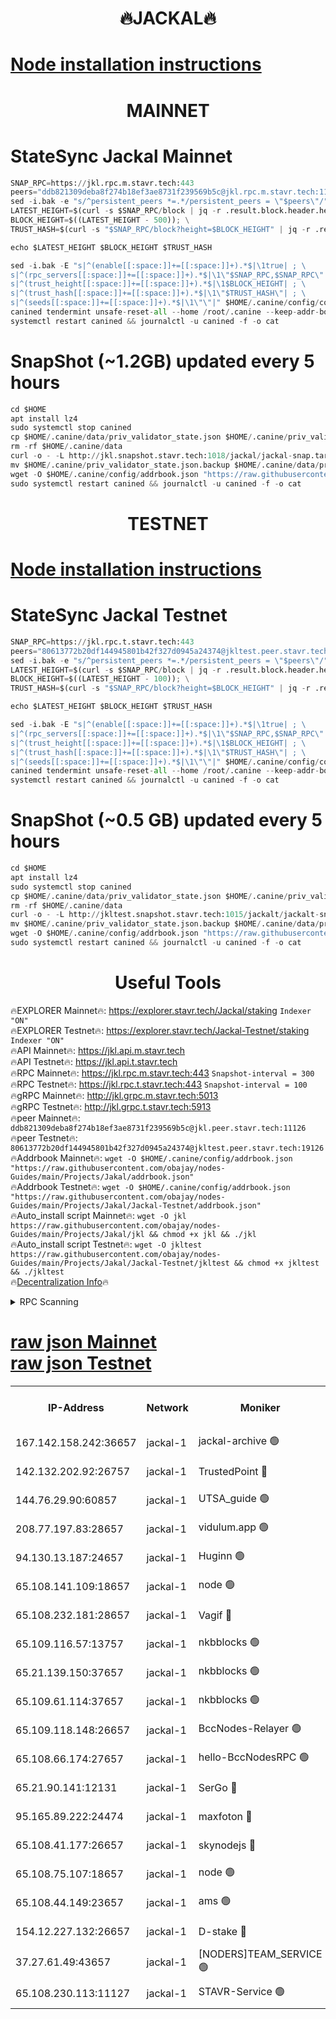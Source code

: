 <h1 align="center"> 🔥JACKAL🔥</h1>

[Node installation instructions](https://github.com/obajay/nodes-Guides/tree/main/Projects/Jakal)
=

<h1 align="center"> MAINNET</h1>

# StateSync Jackal Mainnet
```python
SNAP_RPC=https://jkl.rpc.m.stavr.tech:443
peers="ddb821309deba8f274b18ef3ae8731f239569b5c@jkl.rpc.m.stavr.tech:11126"
sed -i.bak -e "s/^persistent_peers *=.*/persistent_peers = \"$peers\"/" $HOME/.canine/config/config.toml
LATEST_HEIGHT=$(curl -s $SNAP_RPC/block | jq -r .result.block.header.height); \
BLOCK_HEIGHT=$((LATEST_HEIGHT - 500)); \
TRUST_HASH=$(curl -s "$SNAP_RPC/block?height=$BLOCK_HEIGHT" | jq -r .result.block_id.hash)

echo $LATEST_HEIGHT $BLOCK_HEIGHT $TRUST_HASH

sed -i.bak -E "s|^(enable[[:space:]]+=[[:space:]]+).*$|\1true| ; \
s|^(rpc_servers[[:space:]]+=[[:space:]]+).*$|\1\"$SNAP_RPC,$SNAP_RPC\"| ; \
s|^(trust_height[[:space:]]+=[[:space:]]+).*$|\1$BLOCK_HEIGHT| ; \
s|^(trust_hash[[:space:]]+=[[:space:]]+).*$|\1\"$TRUST_HASH\"| ; \
s|^(seeds[[:space:]]+=[[:space:]]+).*$|\1\"\"|" $HOME/.canine/config/config.toml
canined tendermint unsafe-reset-all --home /root/.canine --keep-addr-book
systemctl restart canined && journalctl -u canined -f -o cat
```
# SnapShot (~1.2GB) updated every 5 hours
```python
cd $HOME
apt install lz4
sudo systemctl stop canined
cp $HOME/.canine/data/priv_validator_state.json $HOME/.canine/priv_validator_state.json.backup
rm -rf $HOME/.canine/data
curl -o - -L http://jkl.snapshot.stavr.tech:1018/jackal/jackal-snap.tar.lz4 | lz4 -c -d - | tar -x -C $HOME/.canine --strip-components 2
mv $HOME/.canine/priv_validator_state.json.backup $HOME/.canine/data/priv_validator_state.json
wget -O $HOME/.canine/config/addrbook.json "https://raw.githubusercontent.com/obajay/nodes-Guides/main/Projects/Jakal/addrbook.json"
sudo systemctl restart canined && journalctl -u canined -f -o cat
```

<h1 align="center"> TESTNET</h1>

[Node installation instructions](https://github.com/obajay/nodes-Guides/tree/main/Projects/Jakal/Jackal-Testnet)
=

# StateSync Jackal Testnet
```python
SNAP_RPC=https://jkl.rpc.t.stavr.tech:443
peers="80613772b20df144945801b42f327d0945a24374@jkltest.peer.stavr.tech:19126"
sed -i.bak -e "s/^persistent_peers *=.*/persistent_peers = \"$peers\"/" $HOME/.canine/config/config.toml
LATEST_HEIGHT=$(curl -s $SNAP_RPC/block | jq -r .result.block.header.height); \
BLOCK_HEIGHT=$((LATEST_HEIGHT - 100)); \
TRUST_HASH=$(curl -s "$SNAP_RPC/block?height=$BLOCK_HEIGHT" | jq -r .result.block_id.hash)

echo $LATEST_HEIGHT $BLOCK_HEIGHT $TRUST_HASH

sed -i.bak -E "s|^(enable[[:space:]]+=[[:space:]]+).*$|\1true| ; \
s|^(rpc_servers[[:space:]]+=[[:space:]]+).*$|\1\"$SNAP_RPC,$SNAP_RPC\"| ; \
s|^(trust_height[[:space:]]+=[[:space:]]+).*$|\1$BLOCK_HEIGHT| ; \
s|^(trust_hash[[:space:]]+=[[:space:]]+).*$|\1\"$TRUST_HASH\"| ; \
s|^(seeds[[:space:]]+=[[:space:]]+).*$|\1\"\"|" $HOME/.canine/config/config.toml
canined tendermint unsafe-reset-all --home /root/.canine --keep-addr-book
systemctl restart canined && journalctl -u canined -f -o cat
```
# SnapShot (~0.5 GB) updated every 5 hours
```python
cd $HOME
apt install lz4
sudo systemctl stop canined
cp $HOME/.canine/data/priv_validator_state.json $HOME/.canine/priv_validator_state.json.backup
rm -rf $HOME/.canine/data
curl -o - -L http://jkltest.snapshot.stavr.tech:1015/jackalt/jackalt-snap.tar.lz4 | lz4 -c -d - | tar -x -C $HOME/.canine --strip-components 2
mv $HOME/.canine/priv_validator_state.json.backup $HOME/.canine/data/priv_validator_state.json
wget -O $HOME/.canine/config/addrbook.json "https://raw.githubusercontent.com/obajay/nodes-Guides/main/Projects/Jakal/Jackal-Testnet/addrbook.json"
sudo systemctl restart canined && journalctl -u canined -f -o cat
```

 <h1 align="center"> Useful Tools</h1>

🔥EXPLORER Mainnet🔥:      https://explorer.stavr.tech/Jackal/staking		        `Indexer "ON"` \
🔥EXPLORER Testnet🔥:      https://explorer.stavr.tech/Jackal-Testnet/staking     `Indexer "ON"` \
🔥API Mainnet🔥: 			 		 https://jkl.api.m.stavr.tech \
🔥API Testnet🔥: 			 		 https://jkl.api.t.stavr.tech \
🔥RPC Mainnet🔥:           https://jkl.rpc.m.stavr.tech:443              `Snapshot-interval = 300` \
🔥RPC Testnet🔥:           https://jkl.rpc.t.stavr.tech:443              `Snapshot-interval = 100` \
🔥gRPC Mainnet🔥:          http://jkl.grpc.m.stavr.tech:5013 \
🔥gRPC Testnet🔥:          http://jkl.grpc.t.stavr.tech:5913 \
🔥peer Mainnet🔥:					 `ddb821309deba8f274b18ef3ae8731f239569b5c@jkl.peer.stavr.tech:11126` \
🔥peer Testnet🔥:					 `80613772b20df144945801b42f327d0945a24374@jkltest.peer.stavr.tech:19126` \
🔥Addrbook Mainnet🔥:    ```wget -O $HOME/.canine/config/addrbook.json "https://raw.githubusercontent.com/obajay/nodes-Guides/main/Projects/Jakal/addrbook.json"``` \
🔥Addrbook Testnet🔥:    ```wget -O $HOME/.canine/config/addrbook.json "https://raw.githubusercontent.com/obajay/nodes-Guides/main/Projects/Jakal/Jackal-Testnet/addrbook.json"``` \
🔥Auto_install script Mainnet🔥: ```wget -O jkl https://raw.githubusercontent.com/obajay/nodes-Guides/main/Projects/Jakal/jkl && chmod +x jkl && ./jkl``` \
🔥Auto_install script Testnet🔥: ```wget -O jkltest https://raw.githubusercontent.com/obajay/nodes-Guides/main/Projects/Jakal/Jackal-Testnet/jkltest && chmod +x jkltest && ./jkltest``` \
🔥[Decentralization Info](https://github.com/obajay/StateSync-snapshots/tree/main/Projects/Jackal/Decentralization)🔥


<details>
<summary>RPC Scanning</summary>

<h2 align="center"> We scan nodes in real time every 4 hours. And we provide the final result of RPC endpoints.
We cannot influence the operation of these nodes in any way. </h2>


```python
If Voting Power is higher than 0 --> then the Node is a validator of the network and may be subject to attack and be a potential threat to the chain.
```
```python
We marked such validators with a red symbol
```

</details>

[raw json Mainnet](https://rpc-check.jaclalm.stavr.tech/jaclalm/rpc-jaclalm-result.json) \
[raw json Testnet](https://github.com/obajay/StateSync-snapshots/tree/main/Projects/Jackal/Rpc-Check-Testnet)
=

<table><tr><th>IP-Address</th><th>Network</th><th>Moniker</th><th>Latest Block Height</th><th>Earliest Block Height</th><th>Catching Up</th><th>Tx Index</th><th>Voting Power</th><th>Scan Time</th></tr><tr><td>167.142.158.242:36657</td><td>jackal-1</td><td>jackal-archive 🟢</td><td>6608662</td><td>2770293</td><td>False</td><td>on</td><td>0</td><td>2024-02-23T21:22:04.063174728UTC</td></tr><tr><td>142.132.202.92:26757</td><td>jackal-1</td><td>TrustedPoint 🔴</td><td>6608641</td><td>6129401</td><td>False</td><td>on</td><td>290891</td><td>2024-02-23T21:19:46.964407217UTC</td></tr><tr><td>144.76.29.90:60857</td><td>jackal-1</td><td>UTSA_guide 🟢</td><td>6608653</td><td>6280001</td><td>False</td><td>on</td><td>0</td><td>2024-02-23T21:21:04.403590711UTC</td></tr><tr><td>208.77.197.83:28657</td><td>jackal-1</td><td>vidulum.app 🟢</td><td>6608661</td><td>6296001</td><td>False</td><td>on</td><td>0</td><td>2024-02-23T21:22:01.230890986UTC</td></tr><tr><td>94.130.13.187:24657</td><td>jackal-1</td><td>Huginn 🟢</td><td>6588265</td><td>6424001</td><td>False</td><td>on</td><td>0</td><td>2024-02-23T21:22:21.464486980UTC</td></tr><tr><td>65.108.141.109:18657</td><td>jackal-1</td><td>node 🟢</td><td>6608638</td><td>6444728</td><td>False</td><td>on</td><td>0</td><td>2024-02-23T21:19:25.232979115UTC</td></tr><tr><td>65.108.232.181:28657</td><td>jackal-1</td><td>Vagif 🔴</td><td>6608655</td><td>6462201</td><td>False</td><td>off</td><td>60003</td><td>2024-02-23T21:21:13.613077423UTC</td></tr><tr><td>65.109.116.57:13757</td><td>jackal-1</td><td>nkbblocks 🟢</td><td>6608666</td><td>6468668</td><td>False</td><td>on</td><td>0</td><td>2024-02-23T21:22:30.056552852UTC</td></tr><tr><td>65.21.139.150:37657</td><td>jackal-1</td><td>nkbblocks 🟢</td><td>6608640</td><td>6473101</td><td>False</td><td>on</td><td>0</td><td>2024-02-23T21:19:35.922729892UTC</td></tr><tr><td>65.109.61.114:37657</td><td>jackal-1</td><td>nkbblocks 🟢</td><td>6608646</td><td>6473101</td><td>False</td><td>on</td><td>0</td><td>2024-02-23T21:20:22.405740303UTC</td></tr><tr><td>65.109.118.148:26657</td><td>jackal-1</td><td>BccNodes-Relayer 🟢</td><td>6608652</td><td>6489001</td><td>False</td><td>on</td><td>0</td><td>2024-02-23T21:20:55.907915174UTC</td></tr><tr><td>65.108.66.174:27657</td><td>jackal-1</td><td>hello-BccNodesRPC 🟢</td><td>6608653</td><td>6489001</td><td>False</td><td>on</td><td>0</td><td>2024-02-23T21:21:04.753630029UTC</td></tr><tr><td>65.21.90.141:12131</td><td>jackal-1</td><td>SerGo 🔴</td><td>6608640</td><td>6508640</td><td>False</td><td>off</td><td>51100</td><td>2024-02-23T21:19:40.393036999UTC</td></tr><tr><td>95.165.89.222:24474</td><td>jackal-1</td><td>maxfoton 🔴</td><td>6608655</td><td>6508654</td><td>False</td><td>off</td><td>117661</td><td>2024-02-23T21:21:14.065840252UTC</td></tr><tr><td>65.108.41.177:26657</td><td>jackal-1</td><td>skynodejs 🔴</td><td>6608662</td><td>6509001</td><td>False</td><td>on</td><td>83702</td><td>2024-02-23T21:22:04.455580616UTC</td></tr><tr><td>65.108.75.107:18657</td><td>jackal-1</td><td>node 🟢</td><td>6608648</td><td>6564077</td><td>False</td><td>on</td><td>0</td><td>2024-02-23T21:20:33.076845250UTC</td></tr><tr><td>65.108.44.149:23657</td><td>jackal-1</td><td>ams 🟢</td><td>6608656</td><td>6571141</td><td>False</td><td>on</td><td>0</td><td>2024-02-23T21:21:28.960744378UTC</td></tr><tr><td>154.12.227.132:26657</td><td>jackal-1</td><td>D-stake 🔴</td><td>6608638</td><td>6591001</td><td>False</td><td>off</td><td>130243</td><td>2024-02-23T21:19:22.726576131UTC</td></tr><tr><td>37.27.61.49:43657</td><td>jackal-1</td><td>[NODERS]TEAM_SERVICE 🟢</td><td>6608635</td><td>6591201</td><td>False</td><td>on</td><td>0</td><td>2024-02-23T21:19:05.358404536UTC</td></tr><tr><td>65.108.230.113:11127</td><td>jackal-1</td><td>STAVR-Service 🟢</td><td>6608657</td><td>6606401</td><td>False</td><td>on</td><td>0</td><td>2024-02-23T21:21:33.474461324UTC</td></tr></table>
